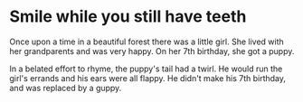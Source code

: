 # Smile while you still have teeth

Once upon a time in a beautiful forest there was a little girl.
She lived with her grandparents and was very happy.
On her 7th birthday, she got a puppy.

In a belated  effort to rhyme, the puppy's tail had a twirl.
He would run the girl's errands and his ears were all flappy.
He didn't make his 7th birthday, and was replaced by a guppy.
